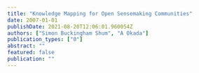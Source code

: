 ```yaml
---
title: "Knowledge Mapping for Open Sensemaking Communities"
date: 2007-01-01
publishDate: 2021-08-20T12:06:01.960054Z
authors: ["Simon Buckingham Shum", "A Okada"]
publication_types: ["0"]
abstract: ""
featured: false
publication: ""
---
```



